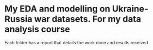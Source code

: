 # My EDA and modelling on Ukraine-Russia war datasets. For my data analysis course
Each folder has a report that details the work done and results received
